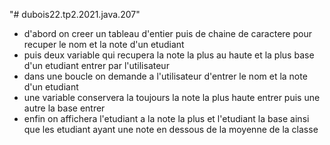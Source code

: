 "# dubois22.tp2.2021.java.207" 

- d'abord on creer un tableau d'entier puis de chaine de caractere pour recuper le nom et la note d'un etudiant
- puis deux variable qui recupera la note la plus au haute et la plus base d'un etudiant entrer par l'utilisateur
- dans une boucle on demande a l'utilisateur d'entrer le nom et la note d'un etudiant
- une variable conservera la toujours la note la plus haute entrer puis une autre la base entrer
- enfin on affichera l'etudiant a la note la plus et l'etudiant la base ainsi que les etudiant ayant une note en dessous de la moyenne de la classe